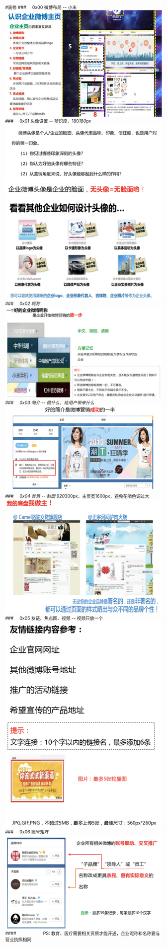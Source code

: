 #装修
###&nbsp;&nbsp;&nbsp;&nbsp;&nbsp;0x00 微博布局 -- 小米
![](/assets/1F34CE079F0F8C4152D9306F834182AC.jpg)
###&nbsp;&nbsp;&nbsp;&nbsp;&nbsp;0x01 头像设置 -- 辨识度，180*180px
![](/assets/116477BD5CF836B1B6DBF76D12040322.png)
![](/assets/WX20190328-000854@2x.png)
###&nbsp;&nbsp;&nbsp;&nbsp;&nbsp;0x02 昵称
![](/assets/WX20190328-000400@2x.png)
###&nbsp;&nbsp;&nbsp;&nbsp;&nbsp;0x03 简介 -- 做什么，给用户带来什么
![](/assets/WX20190328-001456@2x.png)
###&nbsp;&nbsp;&nbsp;&nbsp;&nbsp;0x04 背景 -- 封面 920*300px，主页宽1600px，避免花哨色调过大
![](/assets/WX20190327-235812@2x.png)
###&nbsp;&nbsp;&nbsp;&nbsp;&nbsp;0x05 友链、焦点图、视频 -- 视频只放一个
![](/assets/WX20190328-002207@2x.png)
![](/assets/WX20190328-002226@2x.png)
###&nbsp;&nbsp;&nbsp;&nbsp;&nbsp;0x06 账号矩阵
![](/assets/WX20190328-002359@2x.png)
####&nbsp;&nbsp;&nbsp;&nbsp;&nbsp;&nbsp;&nbsp;&nbsp;&nbsp;&nbsp;&nbsp;&nbsp;&nbsp;&nbsp;&nbsp;&nbsp;&nbsp;&nbsp;&nbsp;&nbsp;&nbsp;&nbsp;PS: 教育、医疗需要相关资质才能开通，企业昵称和名称要与营业执照相同





